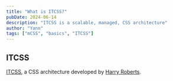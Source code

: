 ```yaml
---
title: "What is ITCSS?"
pubDate: 2024-06-14
description: "ITCSS is a scalable, managed, CSS architecture"
author: "Yann"
tags: ["mCSS", "basics", "ITCSS"]
---
```


## ITCSS

[ITCSS](/news/what-is-itcss), a CSS architecture developed by [Harry Roberts](https://twitter.com/csswizardry).
